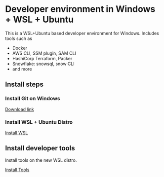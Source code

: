 # Developer environment in Windows + WSL + Ubuntu

This is a WSL+Ubuntu based developer environment for Windows. Includes tools such as
- Docker
- AWS CLI, SSM plugin, SAM CLI
- HashiCorp Terraform, Packer
- Snowflake: snowsql, snow CLI
- and more

## Install steps

### Install Git on Windows

[Download link](https://git-scm.com/downloads/win)

### Install WSL + Ubuntu Distro

[Install WSL](./wsl-ubuntu/README.md)

## Install developer tools

Install tools on the new WSL distro.

[Install Tools](./devtools-all/README.md)
